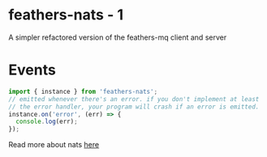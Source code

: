 # feathers-nats - 1

A simpler refactored version of the feathers-mq client and server

# Events

```javascript
import { instance } from 'feathers-nats';
// emitted whenever there's an error. if you don't implement at least
// the error handler, your program will crash if an error is emitted.
instance.on('error', (err) => {
  console.log(err);
});
```

Read more about nats [here](https://github.com/nats-io/nats.js/tree/dc70c0c00b53703f40a92b081381e9ffeacde014#natsjs---nodejs-client)
